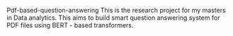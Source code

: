 Pdf-based-question-answering
This is the research project for my masters in Data analytics. This aims to build smart question answering system for PDF files using BERT - based transformers.
